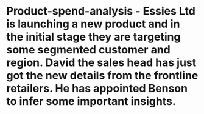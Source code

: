 # Product-spend-analysis - Essies Ltd is launching a new product and in the initial stage they are targeting some segmented customer and region. David the sales head has just got the new details from the frontline retailers. He has appointed Benson to infer some important insights.
